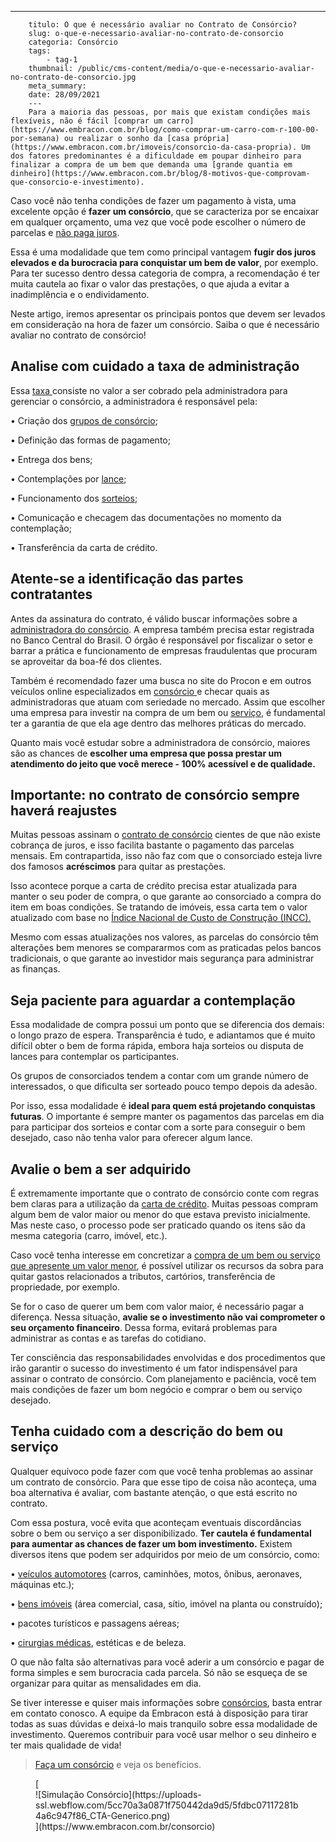 ---
        titulo: O que é necessário avaliar no Contrato de Consórcio?
        slug: o-que-e-necessario-avaliar-no-contrato-de-consorcio
        categoria: Consórcio
        tags:
            - tag-1
        thumbnail: /public/cms-content/media/o-que-e-necessario-avaliar-no-contrato-de-consorcio.jpg
        meta_summary: 
        date: 28/09/2021
        ---
        Para a maioria das pessoas, por mais que existam condições mais flexíveis, não é fácil [comprar um carro](https://www.embracon.com.br/blog/como-comprar-um-carro-com-r-100-00-por-semana) ou realizar o sonho da [casa própria](https://www.embracon.com.br/imoveis/consorcio-da-casa-propria). Um dos fatores predominantes é a dificuldade em poupar dinheiro para finalizar a compra de um bem que demanda uma [grande quantia em dinheiro](https://www.embracon.com.br/blog/8-motivos-que-comprovam-que-consorcio-e-investimento).

Caso você não tenha condições de fazer um pagamento à vista, uma excelente opção é **fazer um consórcio**, que se caracteriza por se encaixar em qualquer orçamento, uma vez que você pode escolher o número de parcelas e [não paga juros](https://www.embracon.com.br/blog/consorcio-nao-tem-juros-entenda).

Essa é uma modalidade que tem como principal vantagem **fugir dos juros elevados e da burocracia para conquistar um bem de valor**, por exemplo. Para ter sucesso dentro dessa categoria de compra, a recomendação é ter muita cautela ao fixar o valor das prestações, o que ajuda a evitar a inadimplência e o endividamento.

Neste artigo, iremos apresentar os principais pontos que devem ser levados em consideração na hora de fazer um consórcio. Saiba o que é necessário avaliar no contrato de consórcio!

Analise com cuidado a taxa de administração
-------------------------------------------

Essa [taxa ](https://www.embracon.com.br/blog/como-funciona-a-taxa-de-administracao-de-um-consorcio)consiste no valor a ser cobrado pela administradora para gerenciar o consórcio, a administradora é responsável pela:

 • Criação dos [grupos de consórcio](https://www.embracon.com.br/conhecaoconsorcio/o-que-e-um-grupo-de-consorcio);

 • Definição das formas de pagamento;

 • Entrega dos bens;

 • Contemplações por [lance](https://www.embracon.com.br/conhecaoconsorcio/o-que-e-o-lance);

 • Funcionamento dos [sorteios](https://www.embracon.com.br/conhecaoconsorcio/como-sao-realizados-os-sorteios-nas-assembleias);

 • Comunicação e checagem das documentações no momento da contemplação;

 • Transferência da carta de crédito.

Atente-se a identificação das partes contratantes
-------------------------------------------------

Antes da assinatura do contrato, é válido buscar informações sobre a [administradora do consórcio](https://www.embracon.com.br/blog/afinal-o-que-uma-administradora-de-consorcio-faz). A empresa também precisa estar registrada no Banco Central do Brasil. O órgão é responsável por fiscalizar o setor e barrar a prática e funcionamento de empresas fraudulentas que procuram se aproveitar da boa-fé dos clientes.

Também é recomendado fazer uma busca no site do Procon e em outros veículos online especializados em [consórcio ](https://www.embracon.com.br/blog/entenda-como-o-consorcio-pode-te-ajudar-a-manter-a-estabilidade-financeira)e checar quais as administradoras que atuam com seriedade no mercado. Assim que escolher uma empresa para investir na compra de um bem ou [serviço](https://www.embracon.com.br/consorcio-servicos), é fundamental ter a garantia de que ela age dentro das melhores práticas do mercado.

Quanto mais você estudar sobre a administradora de consórcio, maiores são as chances de **escolher uma empresa que possa prestar um atendimento do jeito que você merece - 100% acessível e de qualidade.**

Importante: no contrato de consórcio sempre haverá reajustes
------------------------------------------------------------

Muitas pessoas assinam o [contrato de consórcio](https://www.embracon.com.br/blog/saiba-o-que-avaliar-antes-de-assinar-um-contrato-de-consorcio) cientes de que não existe cobrança de juros, e isso facilita bastante o pagamento das parcelas mensais. Em contrapartida, isso não faz com que o consorciado esteja livre dos famosos **acréscimos** para quitar as prestações.

Isso acontece porque a carta de crédito precisa estar atualizada para manter o seu poder de compra, o que garante ao consorciado a compra do item em boas condições. Se tratando de imóveis, essa carta tem o valor atualizado com base no [Índice Nacional de Custo de Construção (INCC).](https://www.embracon.com.br/blog/incc-e-ipca-por-que-eles-sao-tao-importantes-no-consorcio)

Mesmo com essas atualizações nos valores, as parcelas do consórcio têm alterações bem menores se compararmos com as praticadas pelos bancos tradicionais, o que garante ao investidor mais segurança para administrar as finanças.

Seja paciente para aguardar a contemplação
------------------------------------------

Essa modalidade de compra possui um ponto que se diferencia dos demais: o longo prazo de espera. Transparência é tudo, e adiantamos que é muito difícil obter o bem de forma rápida, embora haja sorteios ou disputa de lances para contemplar os participantes.

Os grupos de consorciados tendem a contar com um grande número de interessados, o que dificulta ser sorteado pouco tempo depois da adesão.

Por isso, essa modalidade é **ideal para quem está projetando conquistas futuras**. O importante é sempre manter os pagamentos das parcelas em dia para participar dos sorteios e contar com a sorte para conseguir o bem desejado, caso não tenha valor para oferecer algum lance.

Avalie o bem a ser adquirido
----------------------------

É extremamente importante que o contrato de consórcio conte com regras bem claras para a utilização da [carta de crédito](https://www.embracon.com.br/blog/o-que-voce-precisa-saber-sobre-a-carta-de-credito-de-consorcios). Muitas pessoas compram algum bem de valor maior ou menor do que estava previsto inicialmente. Mas neste caso, o processo pode ser praticado quando os itens são da mesma categoria (carro, imóvel, etc.).

Caso você tenha interesse em concretizar a [compra de um bem ou serviço que apresente um valor menor](https://www.embracon.com.br/blog/e-possivel-adquirir-um-bem-de-valor-mais-baixo-que-minha-carta-de-credito), é possível utilizar os recursos da sobra para quitar gastos relacionados a tributos, cartórios, transferência de propriedade, por exemplo.

Se for o caso de querer um bem com valor maior, é necessário pagar a diferença. Nessa situação, **avalie se o investimento não vai comprometer o seu orçamento financeiro**. Dessa forma, evitará problemas para administrar as contas e as tarefas do cotidiano.

Ter consciência das responsabilidades envolvidas e dos procedimentos que irão garantir o sucesso do investimento é um fator indispensável para assinar o contrato de consórcio. Com planejamento e paciência, você tem mais condições de fazer um bom negócio e comprar o bem ou serviço desejado.

Tenha cuidado com a descrição do bem ou serviço
-----------------------------------------------

Qualquer equívoco pode fazer com que você tenha problemas ao assinar um contrato de consórcio. Para que esse tipo de coisa não aconteça, uma boa alternativa é avaliar, com bastante atenção, o que está escrito no contrato.

Com essa postura, você evita que aconteçam eventuais discordâncias sobre o bem ou serviço a ser disponibilizado. **Ter cautela é fundamental para aumentar as chances de fazer um bom investimento.** Existem diversos itens que podem ser adquiridos por meio de um consórcio, como:

 • [veículos automotores](https://www.embracon.com.br/consorcio-de-carros) (carros, caminhões, motos, ônibus, aeronaves, máquinas etc.);

 • [bens imóveis](https://www.embracon.com.br/consorcio-de-imoveis) (área comercial, casa, sítio, imóvel na planta ou construído);

 • pacotes turísticos e passagens aéreas;

 • [cirurgias médicas](https://www.embracon.com.br/consorcio-servicos), estéticas e de beleza.

O que não falta são alternativas para você aderir a um consórcio e pagar de forma simples e sem burocracia cada parcela. Só não se esqueça de se organizar para quitar as mensalidades em dia.

Se tiver interesse e quiser mais informações sobre [consórcios](https://www.embracon.com.br/blog/afinal-o-que-e-o-consorcio), basta entrar em contato conosco. A equipe da Embracon está à disposição para tirar todas as suas dúvidas e deixá-lo mais tranquilo sobre essa modalidade de investimento. Queremos contribuir para você usar melhor o seu dinheiro e ter mais qualidade de vida!

> [Faça um consórcio](https://www.embracon.com.br/consorcio) e veja os benefícios.

<figure class="w-richtext-figure-type-image w-richtext-align-center">[<div>![Simulação Consórcio](https://uploads-ssl.webflow.com/5cc70a3a0871f750442da9d5/5fdbc07117281b4a6c947f86_CTA-Generico.png)</div>](https://www.embracon.com.br/consorcio)</figure>
        